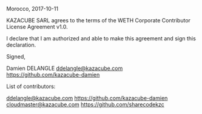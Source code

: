 Morocco, 2017-10-11

KAZACUBE SARL agrees to the terms of the WETH Corporate Contributor License
Agreement v1.0.

I declare that I am authorized and able to make this agreement and sign this
declaration.

Signed,

Damien DELANGLE ddelangle@kazacube.com https://github.com/kazacube-damien

List of contributors:

ddelangle@kazacube.com https://github.com/kazacube-damien
cloudmaster@kazacube.com https://github.com/sharecodekzc
